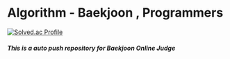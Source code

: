 # Algorithm - Baekjoon , Programmers

[![Solved.ac Profile](http://mazassumnida.wtf/api/v2/generate_badge?boj=jcn07253)](https://solved.ac/jcn07253/)
##### This is a auto push repository for Baekjoon Online Judge
